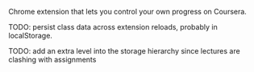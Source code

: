 Chrome extension that lets you control your own progress on Coursera.

TODO: persist class data across extension reloads, probably in localStorage.

TODO: add an extra level into the storage hierarchy since lectures are clashing with assignments
